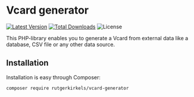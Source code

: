 Vcard generator
===============
[![Latest Version](https://img.shields.io/github/release/rutgerkirkels/vcard-generator.svg?style=flat-square)](https://github.com/rutgerkirkels/vcard-generator/releases)
[![Total Downloads](https://img.shields.io/packagist/dt/rutgerkirkels/vcard-generator.svg?style=flat-square)](https://packagist.org/packages/rutgerkirkels/vcard-generator)
![License](https://img.shields.io/github/license/mashape/apistatus.svg?style=flat-square)

This PHP-library enables you to generate a Vcard from external data like a database, CSV file or any other data source.

## Installation
Installation is easy through Composer:
```
composer require rutgerkirkels/vcard-generator
```


